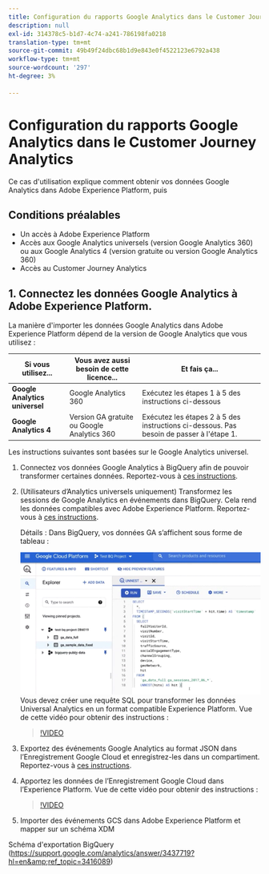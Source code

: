 ```yaml
---
title: Configuration du rapports Google Analytics dans le Customer Journey Analytics
description: null
exl-id: 314378c5-b1d7-4c74-a241-786198fa0218
translation-type: tm+mt
source-git-commit: 49b49f24dbc68b1d9e843e0f4522123e6792a438
workflow-type: tm+mt
source-wordcount: '297'
ht-degree: 3%

---
```


# Configuration du rapports Google Analytics dans le Customer Journey Analytics

Ce cas d&#39;utilisation explique comment obtenir vos données Google Analytics dans Adobe Experience Platform, puis

## Conditions préalables

* Un accès à Adobe Experience Platform
* Accès aux Google Analytics universels (version Google Analytics 360) ou aux Google Analytics 4 (version gratuite ou version Google Analytics 360)
* Accès au Customer Journey Analytics

## 1. Connectez les données Google Analytics à Adobe Experience Platform.

La manière d&#39;importer les données Google Analytics dans Adobe Experience Platform dépend de la version de Google Analytics que vous utilisez :

| Si vous utilisez... | Vous avez aussi besoin de cette licence... | Et fais ça... |
| --- | --- | --- |
| **Google Analytics universel** | Google Analytics 360 | Exécutez les étapes 1 à 5 des instructions ci-dessous |
| **Google Analytics 4** | Version GA gratuite ou Google Analytics 360 | Exécutez les étapes 2 à 5 des instructions ci-dessous. Pas besoin de passer à l&#39;étape 1. |

Les instructions suivantes sont basées sur le Google Analytics universel.

1. Connectez vos données Google Analytics à BigQuery afin de pouvoir transformer certaines données.
Reportez-vous à [ces instructions](https://support.google.com/analytics/answer/3416092?hl=en).

1. (Utilisateurs d’Analytics universels uniquement) Transformez les sessions de Google Analytics en événements dans BigQuery.
Cela rend les données compatibles avec Adobe Experience Platform. Reportez-vous à [ces instructions](https://support.google.com/analytics/answer/3437618?hl=en).

   Détails : Dans BigQuery, vos données GA s’affichent sous forme de tableau :

   ![](assets/ga-bigquery.png)
Vous devez créer une requête SQL pour transformer les données Universal Analytics en un format compatible Experience Platform. Vue de cette vidéo pour obtenir des instructions :

   >[!VIDEO](https://video.tv.adobe.com/v/332634)

1. Exportez des événements Google Analytics au format JSON dans l’Enregistrement Google Cloud et enregistrez-les dans un compartiment.
Reportez-vous à [ces instructions](https://support.google.com/analytics/answer/3437719?hl=en&amp;ref_topic=3416089).

1. Apportez les données de l’Enregistrement Google Cloud dans l’Experience Platform.
Vue de cette vidéo pour obtenir des instructions :

   >[!VIDEO](https://video.tv.adobe.com/v/332641)

1. Importer des événements GCS dans Adobe Experience Platform et mapper sur un schéma XDM

Schéma d&#39;exportation BigQuery (https://support.google.com/analytics/answer/3437719?hl=en&amp;ref_topic=3416089)

